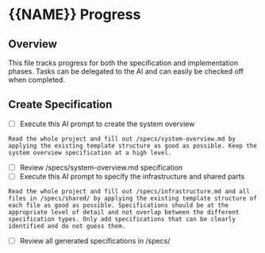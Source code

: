 # {{NAME}} Progress

## Overview
This file tracks progress for both the specification and implementation phases. Tasks can be delegated to the AI and can easily be checked off when completed.

## Create Specification
- [ ] Execute this AI prompt to create the system overview
```text
Read the whole project and fill out /specs/system-overview.md by applying the existing template structure as good as possible. Keep the system overview specification at a high level.
```
- [ ] Review /specs/system-overview.md specification
- [ ] Execute this AI prompt to specify the infrastructure and shared parts
```text
Read the whole project and fill out /specs/infrastructure.md and all files in /specs/shared/ by applying the existing template structure of each file as good as possible. Specifications should be at the appropriate level of detail and not overlap between the different specification types. Only add specifications that can be clearly identified and do not guess them.
```
- [ ] Review all generated specifications in /specs/
